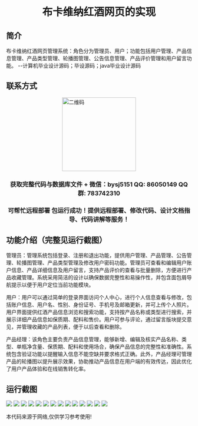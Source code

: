 <p><h1 align="center">布卡维纳红酒网页的实现</h1></p>

## 简介
布卡维纳红酒网页管理系统：角色分为管理员、用户；功能包括用户管理、产品信息管理、产品类型管理、轮播图管理、公告信息管理、产品评价管理和用户留言功能。    --计算机毕业设计源码；毕设源码；java毕业设计源码


## 联系方式
<img src="https://bs-1329754181.cos.ap-shanghai.myqcloud.com/wx.jpg" alt="二维码" style="display: block; margin: 0 auto;" width="200px">
<p><h3 align="center">获取完整代码与数据库文件 + 微信：bysj5151 QQ: 86050149 QQ群: 783742310</h3></p>
<p><h3 align="center">可帮忙远程部署 包运行成功！提供远程部署、修改代码、设计文档指导、代码讲解等服务！</h3></p>

## 功能介绍（完整见运行截图）
管理员：管理系统包括登录、注册和退出功能，提供用户管理、产品管理、公告管理、轮播图管理、产品类型管理及修改用户密码功能。管理员可查看和编辑用户账户信息、产品详细信息及用户留言，支持产品评价的查看与批量删除，方便进行产品收藏管理。系统采用简洁的设计以确保数据完整性和易操作性，并包含面包屑导航提示以便于用户定位当前功能模块。

用户：用户可以通过简单的登录界面访问个人中心，进行个人信息查看与修改，包括账户信息、用户名、性别、身份证号、手机号及邮箱更新，并可上传个人照片。用户界面提供红酒产品信息浏览和搜索功能，支持按产品名称或类型进行搜索，并展示详细产品信息如保质期、配料和售价。用户可参与评论，通过留言版块提交意见，并管理收藏的产品列表，便于以后查看和删除。

产品经理：该角色主要负责产品信息管理，能够新增、编辑及核实产品名称、类型、单瓶净含量、保质期、配料和使用场合，确保产品信息的完整性和准确性。系统包含验证功能以提醒输入信息不能空缺并要求格式正确。此外，产品经理可管理产品的轮播图以提升展示效果，协助推动产品信息在用户端的有效传达，因此优化了用户产品体验和在线销售转化率。


## 运行截图
![](https://bs-1329754181.cos.ap-shanghai.myqcloud.com/ssm/BukaVeinaRedWineWeb/img/001.jpg)
![](https://bs-1329754181.cos.ap-shanghai.myqcloud.com/ssm/BukaVeinaRedWineWeb/img/002.jpg)
![](https://bs-1329754181.cos.ap-shanghai.myqcloud.com/ssm/BukaVeinaRedWineWeb/img/003.jpg)
![](https://bs-1329754181.cos.ap-shanghai.myqcloud.com/ssm/BukaVeinaRedWineWeb/img/004.jpg)
![](https://bs-1329754181.cos.ap-shanghai.myqcloud.com/ssm/BukaVeinaRedWineWeb/img/005.jpg)
![](https://bs-1329754181.cos.ap-shanghai.myqcloud.com/ssm/BukaVeinaRedWineWeb/img/006.jpg)
![](https://bs-1329754181.cos.ap-shanghai.myqcloud.com/ssm/BukaVeinaRedWineWeb/img/007.jpg)
![](https://bs-1329754181.cos.ap-shanghai.myqcloud.com/ssm/BukaVeinaRedWineWeb/img/008.jpg)
![](https://bs-1329754181.cos.ap-shanghai.myqcloud.com/ssm/BukaVeinaRedWineWeb/img/009.jpg)
![](https://bs-1329754181.cos.ap-shanghai.myqcloud.com/ssm/BukaVeinaRedWineWeb/img/010.jpg)
![](https://bs-1329754181.cos.ap-shanghai.myqcloud.com/ssm/BukaVeinaRedWineWeb/img/011.jpg)
![](https://bs-1329754181.cos.ap-shanghai.myqcloud.com/ssm/BukaVeinaRedWineWeb/img/012.jpg)
![](https://bs-1329754181.cos.ap-shanghai.myqcloud.com/ssm/BukaVeinaRedWineWeb/img/013.jpg)
![](https://bs-1329754181.cos.ap-shanghai.myqcloud.com/ssm/BukaVeinaRedWineWeb/img/014.jpg)

<p>本代码来源于网络,仅供学习参考使用!</p>
